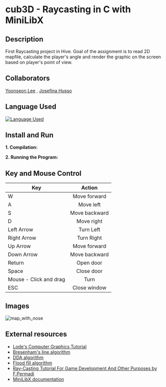 # cub3D - Raycasting in C with MiniLibX 

## Description

First Raycasting project in Hive. Goal of the assignment is to read 2D mapfile, calculate the player's angle and render the graphic on the screen based on player's point of view.

## Collaborators

[Yoonseon Lee](https://github.com/ynslee) , [Josefina Husso](https://github.com/hussojo)

## Language Used

[![Language Used](https://skills.thijs.gg/icons?i=c)](https://skills.thijs.gg)

## Install and Run

**1. Compilation:**

**2. Running the Program:**

## Key and Mouse Control

| __Key__        | __Action__   |
| -------------  |:-------------:|
| W              | Move forward |
| A       | Move left      |
| S  | Move backward      |
| D  | Move right      |
| Left Arrow  | Turn Left      |
| Right Arrow  | Turn Right      |
| Up Arrow  | Move forward      |
| Down Arrow  | Move backward      |
| Return  | Open door      |
| Space  | Close door      |
| Mouse - Click and drag  | Turn   |
| ESC  | Close window      |

## Images
![map_with_nose](https://github.com/ynslee/cub3d/assets/112563002/1758172a-9b37-4c75-8abf-8bd5fa884192)


## External resources

+ [Lode's Computer Graphics Tutorial](https://lodev.org/cgtutor/raycasting.html)
+ [Bresenham's line algorithm](https://en.wikipedia.org/wiki/Bresenham%27s_line_algorithm)
+ [DDA algorithm](https://en.wikipedia.org/wiki/Digital_differential_analyzer_(graphics_algorithm))
+ [Flood fill algorithm](https://en.wikipedia.org/wiki/Flood_fill)
+ [Ray-Casting Tutorial For Game Development And Other Purposes by F.Permadi](https://permadi.com/1996/05/ray-casting-tutorial-table-of-contents/)
+ [MiniLibX documentation](https://harm-smits.github.io/42docs/)
